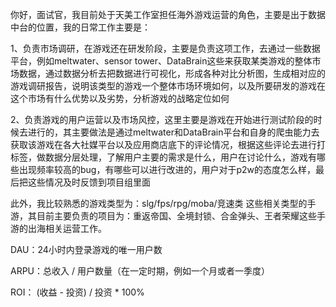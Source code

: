 你好，面试官，我目前处于天美工作室担任海外游戏运营的角色，主要是出于数据中台的位置，我的日常工作主要是：

1、负责市场调研，在游戏还在研发阶段，主要是负责这项工作，去通过一些数据平台，例如meltwater、sensor tower、DataBrain这些来获取某类游戏的整体市场数据，通过数据分析去把数据进行可视化，形成各种对比分析图，生成相对应的游戏调研报告，说明该类型的游戏一个整体市场环境如何，以及所要研发的游戏在这个市场有什么优势以及劣势，分析游戏的战略定位如何

2、负责游戏的用户运营以及市场风控，这里主要是游戏在开始进行测试阶段的时候去进行的，其主要做法是通过meltwater和DataBrain平台和自身的爬虫能力去获取该游戏在各大社媒平台以及应用商店底下的评论情况，根据这些评论去进行打标签，做数据分层处理，了解用户主要的需求是什么，用户在讨论什么，游戏有哪些出现频率较高的bug，有哪些可以进行改进的，用户对于p2w的态度怎么样，最后把这些情况及时反馈到项目组里面

此外，我比较熟悉的游戏类型为：slg/fps/rpg/moba/竞速类 这些相关类型的手游，其目前主要负责的项目为：重返帝国、全境封锁、合金弹头、王者荣耀这些手游的出海相关运营工作。





DAU：24小时内登录游戏的唯一用户数

ARPU：总收入 / 用户数量（在一定时期，例如一个月或者一季度）

ROI： (收益 - 投资) / 投资 * 100%